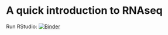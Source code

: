 # A quick introduction to RNAseq

Run RStudio: [![Binder](http://mybinder.org/badge_logo.svg)](http://mybinder.org/v2/gh/ngs-docs/2020-ggg-298-first-day-rnaseq?urlpath=rstudio)
